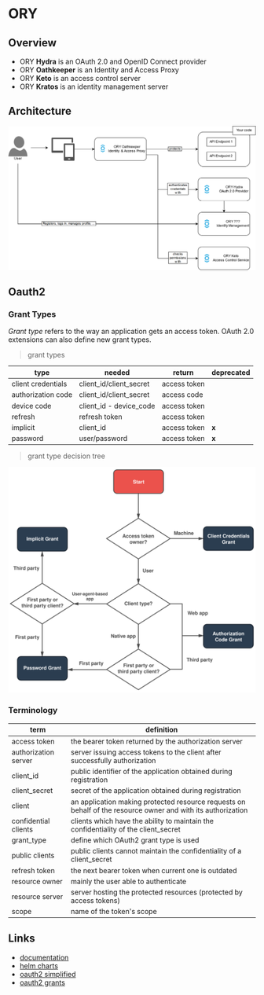 # ORY

## Overview

- ORY **Hydra** is an OAuth 2.0 and OpenID Connect provider
- ORY **Oathkeeper** is an Identity and Access Proxy
- ORY **Keto** is an access control server
- ORY **Kratos** is an identity management server

## Architecture

![ory-ecosystem](./assets/ory-ecosystem.png)

## Oauth2

### Grant Types

*Grant type* refers to the way an application gets an access token.
OAuth 2.0 extensions can also define new grant types.

> grant types

| type               | needed                  | return       | deprecated |
|--------------------|-------------------------|--------------|------------|
| client credentials | client_id/client_secret | access token |            |
| authorization code | client_id/client_secret | access code  |            |
| device code        | client_id - device_code | access token |            |
| refresh            | refresh token           | access token |            |
| implicit           | client_id               | access token | **x**      |
| password           | user/password           | access token | **x**      |

> grant type decision tree

![grants decision tree](./assets/oauth-grants.svg)

### Terminology

| term                 | definition                                                                                                   |
|----------------------|--------------------------------------------------------------------------------------------------------------|
| access token         | the bearer token returned by the authorization server                                                        |
| authorization server | server issuing access tokens to the client after successfully authorization                                  |
| client_id            | public identifier of the application obtained during registration                                            |
| client_secret        | secret of the application obtained during registration                                                       |
| client               | an application making protected resource requests on behalf of the resource owner and with its authorization |
| confidential clients | clients which have the ability to maintain the confidentiality of the client_secret                          |
| grant_type           | define which OAuth2 grant type is used                                                                       |
| public clients       | public clients cannot maintain the confidentiality of a client_secret                                        |
| refresh token        | the next bearer token when current one is outdated                                                           |
| resource owner       | mainly the user able to authenticate                                                                         |
| resource server      | server hosting the protected resources (protected by access tokens)                                          |
| scope                | name of the token's scope                                                                                    |

## Links

- [documentation](https://www.ory.sh/docs/index)
- [helm charts](https://k8s.ory.sh/helm/)
- [oauth2 simplified](https://www.oauth.com/)
- [oauth2 grants](https://alexbilbie.com/guide-to-oauth-2-grants/)
